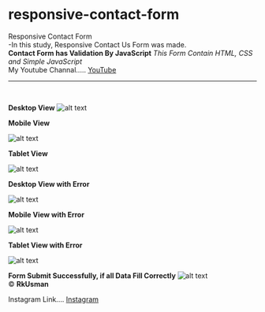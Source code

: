 # responsive-contact-form
Responsive Contact Form <br>
-In this study, Responsive Contact Us Form was made.<br>
**Contact Form has Validation By JavaScript**
_This Form Contain HTML, CSS and Simple JavaScript_ <br>
My Youtube Channal..... [YouTube](https://www.youtube.com/channel/UCDh4iCsIi3lu3f8_ugMToEw?sub_confirmation=1)
<hr><br>

**Desktop View**
![alt text](https://github.com/RkUsman/Contact-Us-Form/blob/main/images/s1.JPG?raw=true) 
<br>


**Mobile View**

![alt text](https://github.com/RkUsman/Contact-Us-Form/blob/main/images/s2.JPG?raw=true) 
<br>


**Tablet View**

![alt text](https://github.com/RkUsman/Contact-Us-Form/blob/main/images/s3.JPG?raw=true) 
<br>


**Desktop View with Error**

![alt text](https://github.com/RkUsman/Contact-Us-Form/blob/main/images/s4.JPG?raw=true) 
<br>


**Mobile View with Error**

![alt text](https://github.com/RkUsman/Contact-Us-Form/blob/main/images/s5.JPG?raw=true) 
<br>


**Tablet View with Error**

![alt text](https://github.com/RkUsman/Contact-Us-Form/blob/main/images/s6.JPG?raw=true) 
<br>


**Form Submit Successfully, if all Data Fill Correctly**
![alt text](https://github.com/RkUsman/Contact-Us-Form/blob/main/images/sf1.JPG?raw=true)
 <br>
&copy; **RkUsman**
<br>

Instagram Link.... [Instagram](https://www.instagram.com/muhammad_usman_rk)

